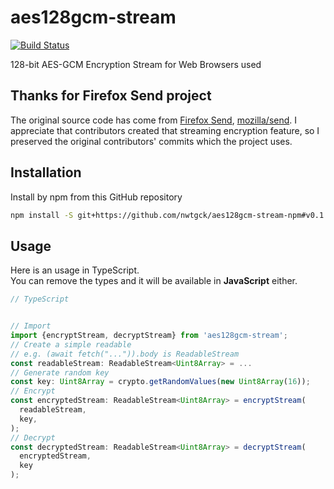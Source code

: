 # aes128gcm-stream
[![Build Status](https://travis-ci.com/nwtgck/aes128gcm-stream-npm.svg?branch=develop)](https://travis-ci.com/nwtgck/aes128gcm-stream-npm)

128-bit AES-GCM Encryption Stream for Web Browsers used

## Thanks for Firefox Send project

The original source code has come from [Firefox Send](https://send.firefox.com/), [mozilla/send](https://github.com/mozilla/send).
I appreciate that contributors created that streaming encryption feature, so I preserved the original contributors' commits which the project uses.

## Installation

Install by npm from this GitHub repository

```bash
npm install -S git+https://github.com/nwtgck/aes128gcm-stream-npm#v0.1.1
```

## Usage

Here is an usage in TypeScript.  
You can remove the types and it will be available in **JavaScript** either.

```ts
// TypeScript


// Import
import {encryptStream, decryptStream} from 'aes128gcm-stream';
// Create a simple readable
// e.g. (await fetch("...")).body is ReadableStream
const readableStream: ReadableStream<Uint8Array> = ...
// Generate random key
const key: Uint8Array = crypto.getRandomValues(new Uint8Array(16));
// Encrypt
const encryptedStream: ReadableStream<Uint8Array> = encryptStream(
  readableStream,
  key,
);
// Decrypt
const decryptedStream: ReadableStream<Uint8Array> = decryptStream(
  encryptedStream,
  key
);
```
